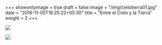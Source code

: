 +++
showonlyimage = true
draft = false
image = "/img/cielotierra01.jpg"
date = "2016-11-05T18:25:22+05:30"
title = "Entre el Cielo y la Tierra"
weight = 2
+++

<!--more-->

![](/img/cielotierra01.jpg)


![](/img/cielotierra02.jpg)
